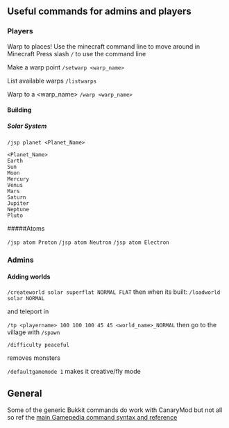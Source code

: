 ## Useful commands for admins and players

### Players

Warp to places! Use the minecraft command line to move around in Minecraft
Press slash `/` to use the command line

Make a warp point
`/setwarp <warp_name>`

List available warps
`/listwarps` 

Warp to a <warp_name>
`/warp <warp_name>`

#### Building

##### Solar System

`/jsp planet <Planet_Name>`

```
<Planet_Name>
Earth
Sun
Moon
Mercury
Venus 
Mars
Saturn
Jupiter
Neptune
Pluto
```
#####Atoms

`/jsp atom Proton`
`/jsp atom Neutron`
`/jsp atom Electron`



### Admins

#### Adding worlds

`/createworld solar superflat NORMAL FLAT`
then when its built:
`/loadworld solar NORMAL`

and teleport in

`/tp <playername> 100 100 100 45 45 <world_name>_NORMAL`
then go to the village with
`/spawn`

`/difficulty peaceful`

removes monsters

`/defaultgamemode 1`
makes it creative/fly mode

## General 

Some of the generic Bukkit commands do work with CanaryMod but not all so ref the [main Gamepedia command syntax and reference](http://minecraft.gamepedia.com/Commands)
